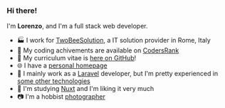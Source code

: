 ### Hi there!

I'm **Lorenzo**, and I'm a full stack web developer.

* 🏭 I work for [TwoBeeSolution](https://twobeesolution.com), a IT solution provider in Rome, Italy
* 🥇 My coding achivements are available on [CodersRank](https://profile.codersrank.io/user/lbreda/)
* 📄 My curriculum vitae is [here on GitHub](https://github.com/LBreda/cv)!
* 🌐 I have a [personal homepage](https://lbreda.com/en/)
* 💬 I mainly work as a [Laravel](https://laravel.com) developer, but I'm pretty experienced in [some other technologies](https://github.com/LBreda/cv)
* 🏫 I'm studying [Nuxt](https://nuxtjs.org/) and I'm liking it very much
* 📷 I'm a hobbist [photographer](https://instagram.com/lbreda/)
